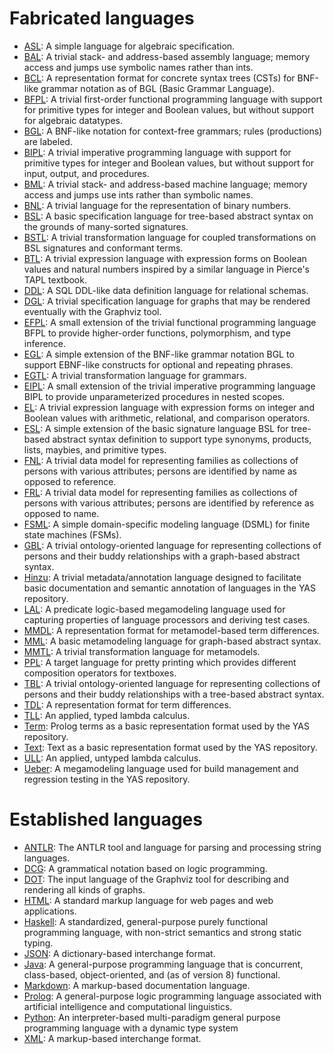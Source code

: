 # Fabricated languages
* [ASL](languages/asl.html): A simple language for algebraic specification.
* [BAL](languages/bal.html): A trivial stack- and address-based assembly language; memory access and jumps use symbolic names rather than ints.
* [BCL](languages/bcl.html): A representation format for concrete syntax trees (CSTs) for BNF-like grammar notation as of BGL (Basic Grammar Language).
* [BFPL](languages/bfpl.html): A trivial first-order functional programming language with support for primitive types for integer and Boolean values, but without support for algebraic datatypes.
* [BGL](languages/bgl.html): A BNF-like notation for context-free grammars; rules (productions) are labeled.
* [BIPL](languages/bipl.html): A trivial imperative programming language with support for primitive types for integer and Boolean values, but without support for input, output, and procedures.
* [BML](languages/bml.html): A trivial stack- and address-based machine language; memory access and jumps use ints rather than symbolic names.
* [BNL](languages/bnl.html): A trivial language for the representation of binary numbers.
* [BSL](languages/bsl.html): A basic specification language for tree-based abstract syntax on the grounds of many-sorted signatures.
* [BSTL](languages/bstl.html): A trivial transformation language for coupled transformations on BSL signatures and conformant terms.
* [BTL](languages/btl.html): A trivial expression language with expression forms on Boolean values and natural numbers inspired by a similar language in Pierce's TAPL textbook.
* [DDL](languages/ddl.html): A SQL DDL-like data definition language for relational schemas.
* [DGL](languages/dgl.html): A trivial specification language for graphs that may be rendered eventually with the Graphviz tool.
* [EFPL](languages/efpl.html): A small extension of the trivial functional programming language BFPL to provide higher-order functions, polymorphism, and type inference.
* [EGL](languages/egl.html): A simple extension of the BNF-like grammar notation BGL to support EBNF-like constructs for optional and repeating phrases.
* [EGTL](languages/egtl.html): A trivial transformation language for grammars.
* [EIPL](languages/eipl.html): A small extension of the trivial imperative programming language BIPL to provide unparameterized procedures in nested scopes.
* [EL](languages/el.html): A trivial expression language with expression forms on integer and Boolean values with arithmetic, relational, and comparison operators.
* [ESL](languages/esl.html): A simple extension of the basic signature language BSL for tree-based abstract syntax definition to support type synonyms, products, lists, maybies, and primitive types.
* [FNL](languages/fnl.html): A trivial data model for representing families as collections of persons with various attributes; persons are identified by name as opposed to reference.
* [FRL](languages/frl.html): A trivial data model for representing families as collections of persons with various attributes; persons are identified by reference as opposed to name.
* [FSML](languages/fsml.html): A simple domain-specific modeling language (DSML) for finite state machines (FSMs).
* [GBL](languages/gbl.html): A trivial ontology-oriented language for representing collections of persons and their buddy relationships with a graph-based abstract syntax.
* [Hinzu](languages/hinzu.html): A trivial metadata/annotation language designed to facilitate basic documentation and semantic annotation of languages in the YAS repository.
* [LAL](languages/lal.html): A predicate logic-based megamodeling language used for capturing properties of language processors and deriving test cases.
* [MMDL](languages/mmdl.html): A representation format for metamodel-based term differences.
* [MML](languages/mml.html): A basic metamodeling language for graph-based abstract syntax.
* [MMTL](languages/mmtl.html): A trivial transformation language for metamodels.
* [PPL](languages/ppl.html): A target language for pretty printing which provides different composition operators for textboxes.
* [TBL](languages/tbl.html): A trivial ontology-oriented language for representing collections of persons and their buddy relationships with a tree-based abstract syntax.
* [TDL](languages/tdl.html): A representation format for term differences.
* [TLL](languages/tll.html): An applied, typed lambda calculus.
* [Term](languages/term.html): Prolog terms as a basic representation format used by the YAS repository.
* [Text](languages/text.html): Text as a basic representation format used by the YAS repository.
* [ULL](languages/ull.html): An applied, untyped lambda calculus.
* [Ueber](languages/ueber.html): A megamodeling language used for build management and regression testing in the YAS repository.

# Established languages
* [ANTLR](languages/antlr.html): The ANTLR tool and language for parsing and processing string languages.
* [DCG](languages/dcg.html): A grammatical notation based on logic programming.
* [DOT](languages/dot.html): The input language of the Graphviz tool for describing and rendering all kinds of graphs.
* [HTML](languages/html.html): A standard markup language for web pages and web applications.
* [Haskell](languages/haskell.html): A standardized, general-purpose purely functional programming language, with non-strict semantics and strong static typing.
* [JSON](languages/json.html): A dictionary-based interchange format.
* [Java](languages/java.html): A general-purpose programming language that is concurrent, class-based, object-oriented, and (as of version 8) functional.
* [Markdown](languages/markdown.html): A markup-based documentation language.
* [Prolog](languages/prolog.html): A general-purpose logic programming language associated with artificial intelligence and computational linguistics.
* [Python](languages/python.html): An interpreter-based multi-paradigm general purpose programming language with a dynamic type system
* [XML](languages/xml.html): A markup-based interchange format.
